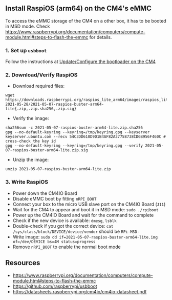 ## Install RaspiOS (arm64) on the CM4's eMMC

To access the eMMC storage of the CM4 on a other box, it has to be booted in MSD mode. Check https://www.raspberrypi.org/documentation/computers/compute-module.html#steps-to-flash-the-emmc for details.

### 1. Set up `usbboot`
Follow the instructions at [Update/Configure the bootloader on the CM4](../bootloader/README.md)

### 2. Download/Verify RaspiOS
- Download required files:
```
wget https://downloads.raspberrypi.org/raspios_lite_arm64/images/raspios_lite_arm64-2021-05-28/2021-05-07-raspios-buster-arm64-lite{.zip,.zip.sha256,.zip.sig}
```

- Verify the image:
```
sha256sum -c 2021-05-07-raspios-buster-arm64-lite.zip.sha256
gpg --no-default-keyring --keyring=/tmp/keyring.gpg --keyserver keyserver.ubuntu.com --recv 54C3DD610D9D1B4AF82A37758738CD6B956F460C # cross-check the key id
gpg --no-default-keyring --keyring=/tmp/keyring.gpg --verify 2021-05-07-raspios-buster-arm64-lite.zip.sig
```

- Unzip the image:
```
unzip 2021-05-07-raspios-buster-arm64-lite.zip
```

### 3. Write RaspiOS
- Power down the CM4IO Board
- Disable eMMC boot by fitting `nRPI_BOOT`
- Connect your box to the micro USB slave port on the CM4IO Board (`J11`)
- Wait for the CM4 to appear and boot it in MSD mode: `sudo ./rpiboot`
- Power up the CM4IO Board and wait for the command to complete
- Check if the new device is available: `dmesg`, `lsblk`
- Double-check if you got the correct device: `cat /sys/class/block/DEVICE/device/vendor` should be `RPi-MSD-`
- Write image: `sudo dd if=2021-05-07-raspios-buster-arm64-lite.img of=/dev/DEVICE bs=4M status=progress`
- Remove `nRPI_BOOT` to enable the normal boot mode

## Resources
- https://www.raspberrypi.org/documentation/computers/compute-module.html#steps-to-flash-the-emmc
- https://github.com/raspberrypi/usbboot
- https://datasheets.raspberrypi.org/cm4io/cm4io-datasheet.pdf

